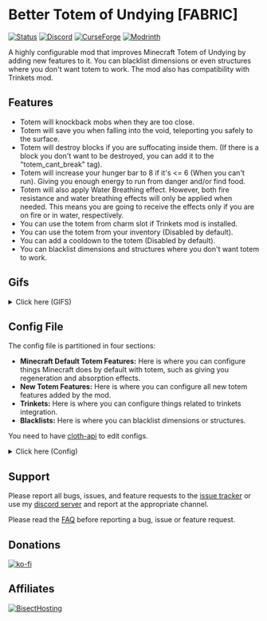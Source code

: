 # Better Totem of Undying [FABRIC]

[![Status](https://img.shields.io/badge/development%20status-Active-brightgreen?style=for-the-badge)]()
[![Discord](https://img.shields.io/discord/834250417130831903?color=blue&label=Discord&logo=discord&style=for-the-badge)](https://discord.gg/2PvYZfjWDf)
[![CurseForge](https://img.shields.io/static/v1?label=Curseforge&message=Fabric&color=orange&labelColor=grey&style=for-the-badge&logo=curseforge&logoColor=orange)](https://www.curseforge.com/minecraft/mc-mods/better-totem-of-undying-fabric)
[![Modrinth](https://img.shields.io/static/v1?label=Modrinth&message=Fabric&color=dark_green&labelColor=grey&style=for-the-badge&logo=Modrinth&logoColor=dark_green)](https://modrinth.com/mod/better-totem-of-undying-forge)

A highly configurable mod that improves Minecraft Totem of Undying by adding new features to it. You can blacklist dimensions or even structures where you don't want totem to work. The mod also has compatibility with Trinkets mod.

## Features 

- Totem will knockback mobs when they are too close.
- Totem will save you when falling into the void, teleporting you safely to the surface.
- Totem will destroy blocks if you are suffocating inside them. (If there is a block you don't want to be destroyed, you can add it to the "totem_cant_break" tag).
- Totem will increase your hunger bar to 8 if it's <= 6 (When you can't run). Giving you enough energy to run from danger and/or find food.
- Totem will also apply Water Breathing effect. However, both fire resistance and water breathing effects will only be applied when needed. This means you are going to receive the effects only if you are on fire or in water, respectively.
- You can use the totem from charm slot if Trinkets mod is installed.
- You can use the totem from your inventory (Disabled by default).
- You can add a cooldown to the totem (Disabled by default).
- You can blacklist dimensions and structures where you don't want totem to work.

## Gifs

<details><summary>Click here (GIFS)</summary>
<p>

![Totem Knockback](https://github.com/CerbonXD/BetterTotemOfUndying/blob/master/.github/Totem%20Knockback.gif)

![Totem Teleport Out Of Void](https://github.com/CerbonXD/BetterTotemOfUndying/blob/master/.github/Totem%20Teleport%20Out%20Of%20Void.gif)

![Destroy Blocks When Suffocating](https://github.com/CerbonXD/BetterTotemOfUndying/blob/master/.github/Destroy%20Blocks%20When%20Suffocating.gif)

</p>
</details>

## Config File 

The config file is partitioned in four sections:

- **Minecraft Default Totem Features:** Here is where you can configure things Minecraft does by default with totem, such as giving you regeneration and absorption effects.
- **New Totem Features:** Here is where you can configure all new totem features added by the mod.
- **Trinkets:** Here is where you can configure things related to trinkets integration.
- **Blacklists:** Here is where you can blacklist dimensions or structures.

You need to have [cloth-api](https://www.curseforge.com/minecraft/mc-mods/cloth-config) to edit configs.

<details><summary>Click here (Config)</summary>
<p>

```toml

["Minecraft Default Totem Features"]
	#This value sets the health Totem of Undying will give to the entity upon use. DEFAULT: 1
	#Range: 0 ~ 20
	"Set Health" = 1
	#When Totem of Undying is used it removes all previous effects you had. If set to false, it will keep all the effects you had before using the totem. DEFAULT: TRUE
	"Remove All Effects" = true

	["Minecraft Default Totem Features".Effects]
		#If false Totem of Undying will not give you fire resistance effect. DEFAULT: TRUE
		"Enable Fire Resistance" = true
		#Sets the duration of the fire resistance effect in ticks. DEFAULT: 800
		"Fire Resistance Duration" = 800
		#If false Totem of Undying will not give you regeneration effect. DEFAULT: TRUE
		"Enable Regeneration" = true
		#Sets the duration of the regeneration effect in ticks. DEFAULT: 900
		"Regeneration Duration" = 900
		#Sets the amplifier of the regeneration effect. DEFAULT: 1
		#Range: 0 ~ 255
		"Regeneration Amplifier" = 1
		#If false Totem of Undying will not give you absorption effect. DEFAULT: TRUE
		"Enable Absorption" = true
		#Sets the duration of the absorption effect in ticks. DEFAULT: 100
		"Absorption Duration" = 100
		#Sets the amplifier of the absorption effect. DEFAULT: 1
		#Range: 0 ~ 255
		"Absorption Amplifier" = 1

["New Totem Features"]
	#If true you will be able to use the Totem of Undying from your inventory. DEFAULT: FALSE
	"Use Totem From Inventory" = false

	["New Totem Features".Effects]
		#Apply fire resistance and water breathing effects only when needed, meaning you are going to receive the effects only if you are on fire or in water respectively. DEFAULT: TRUE
		"Apply Effects Only When Needed" = true
		#If false Totem of Undying will not give you water breathing effect. DEFAULT: TRUE
		"Enable Water Breathing" = true
		#Sets the duration of the water breathing effect in ticks. DEFAULT: 800
		"Water Breathing Duration" = 800
		#If false Totem of Undying will not give you slow falling effect. DEFAULT: TRUE
		"Enable Slow Falling" = true
		#Sets the duration of the slow falling effect in ticks. DEFAULT: 600
		"Slow Falling Duration" = 600

	["New Totem Features"."Increase Food Level"]
		#If false Totem of Undying will not increase your food level. DEFAULT: TRUE
		"Increase Food Level" = true
		#Sets the minimum food level needed to Totem of Undying increase food level. DEFAULT: <= 6
		#Range: 0 ~ 20
		"Minimum Food Level" = 6
		#Sets the food level that Totem of Undying will give upon use. DEFAULT: 8
		#Range: 0 ~ 20
		"Set Food Level" = 8

	["New Totem Features"."Destroy Blocks When Suffocating or Fully Frozen"]
		#If false Totem of Undying will not break blocks when you are suffocating. DEFAULT: TRUE
		"Destroy Blocks When Suffocating" = true
		#If false Totem of Undying will not break the powder snow when you die fully frozen. DEFAULT: TRUE
		"Destroy Powder Snow When Fully Frozen" = true

	["New Totem Features"."Knockback Mobs Away"]
		#If false Totem of Undying will not knockback mobs away. DEFAULT: TRUE
		"Knockback Mobs Away" = true
		#Sets the radius where entities needs to be for the totem knockback them. DEFAULT: 3.0
		"Knockback Radius" = 3.0
		#Sets the strength of the knockback. DEFAULT: 2.5
		"Knockback Strength" = 2.5

	["New Totem Features"."Teleport Out of Void"]
		#If false Totem of Undying will not save you from dying in the void. DEFAULT: TRUE
		"Teleport Out of Void" = true
		#If totem can't find a available position to teleport you back it will teleport you to the world's max build height plus this offset. DEFAULT:64
		#Range: 0 ~ 1024
		"Teleport Height Offset" = 64

	["New Totem Features"."Add Cooldown"]
		#If true Totem of Undying will receive a cooldown after being used and you will not be able to use it again during this period. DEFAULT: FALSE
		"Add Cooldown" = false
		#Sets the cooldown duration in ticks. DEFAULT: 200
		Cooldown = 200

[Curios]
	#If false you will not be able to use Totem of Undying from charm slot (Curios mod must be installed). DEFAULT: TRUE
	"Use Totem From Charm Slot" = true
	#If false Totem of Undying will not be displayed on the chest when worn in the curios charm slot (Curios mod must be installed). DEFAULT: TRUE
	"Display Totem on Chest" = true

[Blacklists]
	#You can put here dimensions where you don't want Totem of Undying to work. Example: "minecraft:overworld", "mod_id:dimension_id" DEFAULT: Nothing
	"Blacklisted Dimensions" = []
	#You can put here structures where you don't want Totem of Undying to work. Example: "minecraft:desert_pyramid", "mod_id:structure_id" DEFAULT: Nothing
	"Blacklisted Structures" = []
```

</p>
</details>

## Support

Please report all bugs, issues, and feature requests to the [issue tracker](https://github.com/CerbonXD/BetterTotemOfUndying-FABRIC/issues) or use my [discord server](https://discord.gg/2PvYZfjWDf) and report at the appropriate channel.

Please read the [FAQ](https://github.com/CerbonXD/BetterTotemOfUndying-FABRIC/blob/master/FAQ.md) before reporting a bug, issue or feature request. 

## Donations 

[![ko-fi](https://ko-fi.com/img/githubbutton_sm.svg)](https://ko-fi.com/E1E8MI65L)

## Affiliates

[![BisectHosting](https://www.bisecthosting.com/partners/custom-banners/1a9a55fc-f1c0-4b40-b07c-3774bc557f93.webp)](https://bisecthosting.com/Cerbon)
